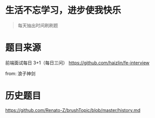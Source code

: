 # 生活不忘学习，进步使我快乐

> 每天抽出时间刷刷题

# 题目来源

前端面试每日 3+1（每日三问）
https://github.com/haizlin/fe-interview

from: 浪子神剑

# 历史题目

https://github.com/Renato-Z/brushTopic/blob/master/history.md

